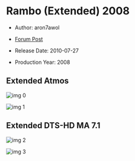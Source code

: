 # Rambo (Extended) 2008

* Author: aron7awol

* [Forum Post](https://www.avsforum.com/threads/bass-eq-for-filtered-movies.2995212/post-57848462)

* Release Date: 2010-07-27
* Production Year: 2008

## Extended Atmos

![img 0](https://i.imgur.com/XvNUC4r.jpg)

![img 1](https://i.imgur.com/1PJYPFV.png)

## Extended DTS-HD MA 7.1

![img 2](https://i.imgur.com/Kmd2p2O.jpg)

![img 3](https://i.imgur.com/OEwqFHf.jpg)

